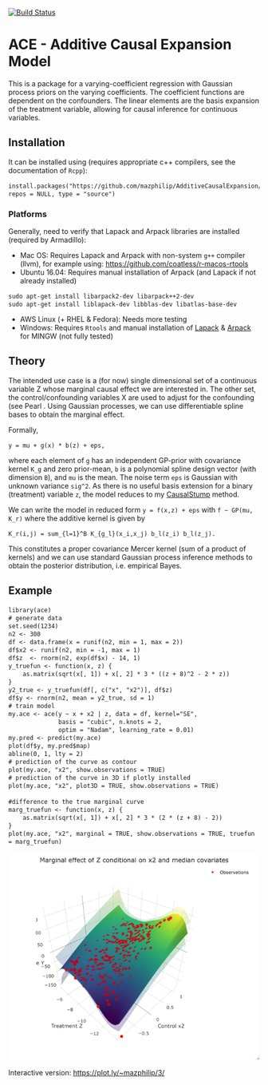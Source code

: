 [![Build Status](https://travis-ci.org/mazphilip/AdditiveCausalExpansion.svg?branch=master)](https://travis-ci.org/mazphilip/AdditiveCausalExpansion)

# ACE - Additive Causal Expansion Model
This is a package for a varying-coefficient regression with Gaussian process priors on the varying coefficients. The coefficient functions are dependent on the confounders. The linear elements are the basis expansion of the treatment variable, allowing for causal inference for continuous variables.

## Installation
It can be installed using (requires appropriate c++ compilers, see the documentation of ```Rcpp```):
```
install.packages("https://github.com/mazphilip/AdditiveCausalExpansion/raw/master/builds/ace_0.4.1.tar.gz", repos = NULL, type = "source")
```
### Platforms
Generally, need to verify that Lapack and Arpack libraries are installed (required by Armadillo):

- Mac OS: Requires Lapack and Arpack with non-system ```g++``` compiler (llvm), for example using: https://github.com/coatless/r-macos-rtools
- Ubuntu 16.04: Requires manual installation of Arpack (and Lapack if not already installed)
```
sudo apt-get install libarpack2-dev libarpack++2-dev
sudo apt-get install liblapack-dev libblas-dev libatlas-base-dev 
```
* AWS Linux (+ RHEL & Fedora): Needs more testing
* Windows: Requires ```Rtools``` and manual installation of [Lapack](https://gcc.gnu.org/wiki/LAPACK%20on%20Windows) & [Arpack](http://www-bcf.usc.edu/~jbarbic/arpack.html) for MINGW (not fully tested)

## Theory
The intended use case is a (for now) single dimensional set of a continuous variable Z whose marginal causal effect we are interested in. The other set, the control/confounding variables X are used to adjust for the confounding (see Pearl . Using Gaussian processes, we can use differentiable spline bases to obtain the marginal effect. 

Formally,
```
y = mu + g(x) * b(z) + eps,
```
where each element of ```g``` has an independent GP-prior with covariance kernel ```K_g``` and zero prior-mean, ```b``` is a polynomial spline design vector (with dimension ```B```), and ```mu``` is the mean. The noise term ```eps``` is Gaussian with unknown variance ```sig^2```. As there is no useful basis extension for a binary (treatment) variable ```z```, the model reduces to my [CausalStump](https://github.com/mazphilip/CausalStump) method.

We can write the model in reduced form ```y = f(x,z) + eps``` with ```f ~ GP(mu, K_r)``` where the additive kernel is given by
```
K_r(i,j) = sum_{l=1}^B K_{g_l}(x_i,x_j) b_l(z_i) b_l(z_j).
```
This constitutes a proper covariance Mercer kernel (sum of a product of kernels) and we can use standard Gaussian process inference methods to obtain the posterior distribution, i.e. empirical Bayes. 

## Example
```
library(ace)
# generate data
set.seed(1234)
n2 <- 300
df <- data.frame(x = runif(n2, min = 1, max = 2))
df$x2 <- runif(n2, min = -1, max = 1)
df$z  <- rnorm(n2, exp(df$x) - 14, 1)
y_truefun <- function(x, z) {
    as.matrix(sqrt(x[, 1]) + x[, 2] * 3 * ((z + 8)^2 - 2 * z))
}
y2_true <- y_truefun(df[, c("x", "x2")], df$z)
df$y <- rnorm(n2, mean = y2_true, sd = 1)
# train model
my.ace <- ace(y ~ x + x2 | z, data = df, kernel="SE",
              basis = "cubic", n.knots = 2,
              optim = "Nadam", learning_rate = 0.01)
my.pred <- predict(my.ace)
plot(df$y, my.pred$map)
abline(0, 1, lty = 2)
# prediction of the curve as contour
plot(my.ace, "x2", show.observations = TRUE)
# prediction of the curve in 3D if plotly installed
plot(my.ace, "x2", plot3D = TRUE, show.observations = TRUE)

#difference to the true marginal curve
marg_truefun <- function(x, z) {
    as.matrix(sqrt(x[, 1]) + x[, 2] * 3 * (2 * (z + 8) - 2))
}
plot(my.ace, "x2", marginal = TRUE, show.observations = TRUE, truefun = marg_truefun)
```

![](example/readme.png)

Interactive version: https://plot.ly/~mazphilip/3/
